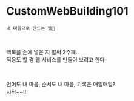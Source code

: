 # CustomWebBuilding101
`내 마음대로 만드는 웹🫣`

<br>

맥북을 손에 넣은 지 벌써 2주째.. <br>
적응도 할 겸 웹 서비스를 만들어 보려고 한다

<br>

언어도 내 마음, 순서도 내 마음, 기록은 매일매일? <br>
시작~~!!
